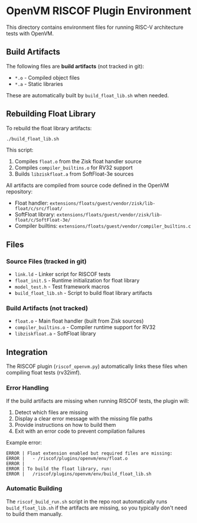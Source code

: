 # OpenVM RISCOF Plugin Environment

This directory contains environment files for running RISC-V architecture tests with OpenVM.

## Build Artifacts

The following files are **build artifacts** (not tracked in git):
- `*.o` - Compiled object files
- `*.a` - Static libraries

These are automatically built by `build_float_lib.sh` when needed.

## Rebuilding Float Library

To rebuild the float library artifacts:

```bash
./build_float_lib.sh
```

This script:
1. Compiles `float.o` from the Zisk float handler source
2. Compiles `compiler_builtins.o` for RV32 support
3. Builds `libziskfloat.a` from SoftFloat-3e sources

All artifacts are compiled from source code defined in the OpenVM repository:
- Float handler: `extensions/floats/guest/vendor/zisk/lib-float/c/src/float/`
- SoftFloat library: `extensions/floats/guest/vendor/zisk/lib-float/c/SoftFloat-3e/`
- Compiler builtins: `extensions/floats/guest/vendor/compiler_builtins.c`

## Files

### Source Files (tracked in git)
- `link.ld` - Linker script for RISCOF tests
- `float_init.S` - Runtime initialization for float library
- `model_test.h` - Test framework macros
- `build_float_lib.sh` - Script to build float library artifacts

### Build Artifacts (not tracked)
- `float.o` - Main float handler (built from Zisk sources)
- `compiler_builtins.o` - Compiler runtime support for RV32
- `libziskfloat.a` - SoftFloat library

## Integration

The RISCOF plugin (`riscof_openvm.py`) automatically links these files when compiling float tests (rv32imf).

### Error Handling

If the build artifacts are missing when running RISCOF tests, the plugin will:
1. Detect which files are missing
2. Display a clear error message with the missing file paths
3. Provide instructions on how to build them
4. Exit with an error code to prevent compilation failures

Example error:
```
ERROR | Float extension enabled but required files are missing:
ERROR |   - /riscof/plugins/openvm/env/float.o
ERROR |
ERROR | To build the float library, run:
ERROR |   /riscof/plugins/openvm/env/build_float_lib.sh
```

### Automatic Building

The `riscof_build_run.sh` script in the repo root automatically runs `build_float_lib.sh` if the artifacts are missing, so you typically don't need to build them manually.
